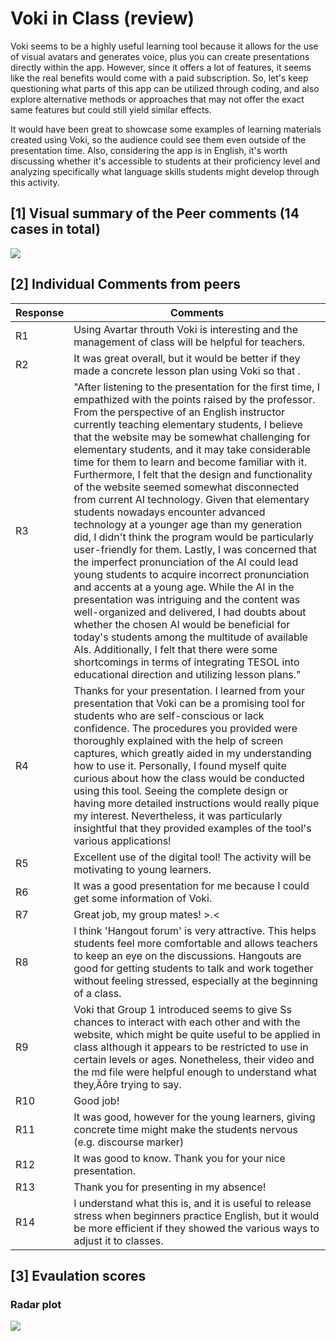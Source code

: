 # Voki in Class (review)

Voki seems to be a highly useful learning tool because it allows for the use of visual avatars and generates voice, plus you can create presentations directly within the app. However, since it offers a lot of features, it seems like the real benefits would come with a paid subscription. So, let's keep questioning what parts of this app can be utilized through coding, and also explore alternative methods or approaches that may not offer the exact same features but could still yield similar effects.

It would have been great to showcase some examples of learning materials created using Voki, so the audience could see them even outside of the presentation time. Also, considering the app is in English, it's worth discussing whether it's accessible to students at their proficiency level and analyzing specifically what language skills students might develop through this activity.

## [1] Visual summary of the Peer comments (14 cases in total)

![](https://github.com/MK316/Spring2024/blob/main/DLTESOL/data/WC01.png)

## [2] Individual Comments from peers

|Response	|Comments|
|--|--|
|R1|	Using Avartar throuth Voki is interesting and the management of class will be helpful for teachers.|
|R2	|It was great overall, but it would be better if they made a concrete lesson plan using Voki so that .|
|R3	|"After listening to the presentation for the first time, I empathized with the points raised by the professor. From the perspective of an English instructor currently teaching elementary students, I believe that the website may be somewhat challenging for elementary students, and it may take considerable time for them to learn and become familiar with it. Furthermore, I felt that the design and functionality of the website seemed somewhat disconnected from current AI technology. Given that elementary students nowadays encounter advanced technology at a younger age than my generation did, I didn't think the program would be particularly user-friendly for them. Lastly, I was concerned that the imperfect pronunciation of the AI could lead young students to acquire incorrect pronunciation and accents at a young age. While the AI in the presentation was intriguing and the content was well-organized and delivered, I had doubts about whether the chosen AI would be beneficial for today's students among the multitude of available AIs. Additionally, I felt that there were some shortcomings in terms of integrating TESOL into educational direction and utilizing lesson plans."
|R4|	Thanks for your presentation. I learned from your presentation that Voki can be a promising tool for students who are self-conscious or lack confidence. The procedures you provided were thoroughly explained with the help of screen captures, which greatly aided in my understanding how to use it. Personally, I found myself quite curious about how the class would be conducted using this tool. Seeing the complete design or having more detailed instructions would really pique my interest. Nevertheless, it was particularly insightful that they provided examples of the tool's various applications!|
|R5	|Excellent use of the digital tool! The activity will be motivating to young learners.|
|R6	|It was a good presentation for me because I could get some information of Voki.|
|R7	|Great job, my group mates! >.<|
|R8	|I think 'Hangout forum' is very attractive. This helps students feel more comfortable and allows teachers to keep an eye on the discussions. Hangouts are good for getting students to talk and work together without feeling stressed, especially at the beginning of a class.|
|R9	|Voki that Group 1 introduced seems to give Ss chances to interact with each other and with the website, which might be quite useful to be applied in class although it appears to be restricted to use in certain levels or ages. Nonetheless, their video and the md file were helpful enough to understand what they‚Äôre trying to say.|
|R10|	Good job!|
|R11|	It was good, however for the young learners, giving concrete time might make the students nervous (e.g. discourse marker)|
|R12|	It was good to know. Thank you for your nice presentation.|
|R13|	Thank you for presenting in my absence!|
|R14|	I understand what this is, and it is useful to release stress when beginners practice English, but it would be more efficient if they showed the various ways to adjust it to classes.|

## [3] Evaulation scores

### Radar plot
![](https://github.com/MK316/Spring2024/blob/main/DLTESOL/data/radar-total.png)


